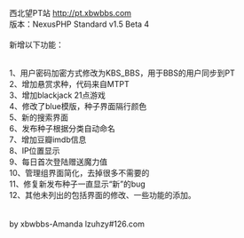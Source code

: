 西北望PT站 http://pt.xbwbbs.com<br>
版本：NexusPHP Standard v1.5 Beta 4<br>
<br>
新增以下功能：<br><br>

1、用户密码加密方式修改为KBS_BBS，用于BBS的用户同步到PT<br>
2、增加悬赏求种，代码来自MTPT<br>
3、增加blackjack 21点游戏<br>
4、修改了blue模版，种子界面隔行颜色<br>
5、新的搜索界面<br>
6、发布种子根据分类自动命名<br>
7、增加豆瓣imdb信息<br>
8、IP位置显示<br>
9、每日首次登陆赠送魔力值<br>
10、管理组界面简化，去掉很多不需要的<br>
11、修复新发布种子一直显示“新”的bug<br>
12、其他未列出的包括界面的修改、一些功能的添加。<br>
<br><br>
by xbwbbs-Amanda lzuhzy#126.com

